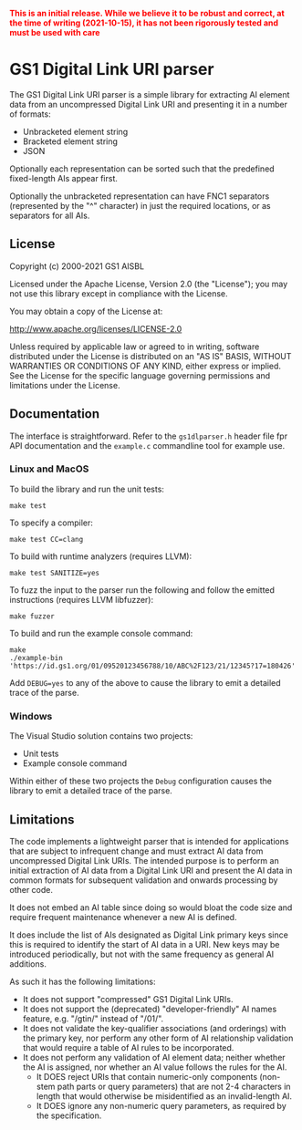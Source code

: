 <span style="color:red">**This is an initial release. While we believe it to be robust and correct, at the time of writing (2021-10-15), it has not been rigorously tested and must be used with care**</span>

GS1 Digital Link URI parser
===========================

The GS1 Digital Link URI parser is a simple library for extracting AI element
data from an uncompressed Digital Link URI and presenting it in a number of
formats:

  * Unbracketed element string
  * Bracketed element string
  * JSON

Optionally each representation can be sorted such that the predefined fixed-length AIs appear first.

Optionally the unbracketed representation can have FNC1 separators (represented
by the "^" character) in just the required locations, or as separators for all
AIs.


License
-------

Copyright (c) 2000-2021 GS1 AISBL

Licensed under the Apache License, Version 2.0 (the "License"); you may not use
this library except in compliance with the License.

You may obtain a copy of the License at:

<http://www.apache.org/licenses/LICENSE-2.0>

Unless required by applicable law or agreed to in writing, software distributed
under the License is distributed on an "AS IS" BASIS, WITHOUT WARRANTIES OR
CONDITIONS OF ANY KIND, either express or implied. See the License for the
specific language governing permissions and limitations under the License.


Documentation
-------------

The interface is straightforward. Refer to the `gs1dlparser.h` header file fpr API documentation and
the `example.c` commandline tool for example use.


### Linux and MacOS

To build the library and run the unit tests:

    make test

To specify a compiler:

    make test CC=clang

To build with runtime analyzers (requires LLVM):

    make test SANITIZE=yes

To fuzz the input to the parser run the following and follow the emitted instructions (requires LLVM libfuzzer):

    make fuzzer

To build and run the example console command:

    make
    ./example-bin 'https://id.gs1.org/01/09520123456788/10/ABC%2F123/21/12345?17=180426'
 
Add `DEBUG=yes` to any of the above to cause the library to emit a detailed trace
of the parse.


### Windows

The Visual Studio solution contains two projects:

  * Unit tests
  * Example console command

Within either of these two projects the `Debug` configuration causes the
library to emit a detailed trace of the parse.


Limitations
-----------

The code implements a lightweight parser that is intended for applications that are subject to infrequent change and must extract AI data from uncompressed Digital Link URIs. The intended purpose is to perform an initial extraction of AI data from a Digital Link URI and present the AI data in common formats for subsequent validation and onwards processing by other code.

It does not embed an AI table since doing so would bloat the code size and require frequent maintenance whenever a new AI is defined.

It does include the list of AIs designated as Digital Link primary keys since this is required to identify the start of AI data in a URI. New keys may be introduced periodically, but not with the same frequency as general AI additions.

As such it has the following limitations:

  * It does not support "compressed" GS1 Digital Link URIs.
  * It does not support the (deprecated) "developer-friendly" AI names feature, e.g. "/gtin/" instead of "/01/".
  * It does not validate the key-qualifier associations (and orderings) with the primary key, nor perform any other form of AI relationship validation that would require a table of AI rules to be incorporated.
  * It does not perform any validation of AI element data; neither whether the AI is assigned, nor whether an AI value follows the rules for the AI.
    * It DOES reject URIs that contain numeric-only components (non-stem path parts or query parameters) that are not 2-4 characters in length that would otherwise be misidentified as an invalid-length AI.
    * It DOES ignore any non-numeric query parameters, as required by the specification.
